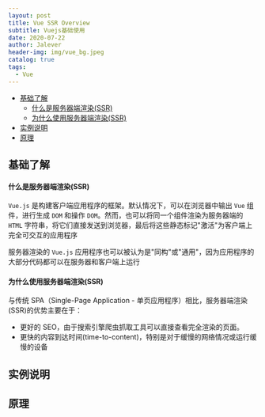 ```yaml
---
layout: post
title: Vue SSR Overview
subtitle: Vuejs基础使用
date: 2020-07-22
author: Jalever
header-img: img/vue_bg.jpeg
catalog: true
tags:
  - Vue
---
```


- [基础了解](#基础了解)
    - [什么是服务器端渲染(SSR)](#什么是服务器端渲染ssr)
    - [为什么使用服务器端渲染(SSR)](#为什么使用服务器端渲染ssr)
- [实例说明](#实例说明)
- [原理](#原理)

## 基础了解
#### 什么是服务器端渲染(SSR)
`Vue.js` 是构建客户端应用程序的框架。默认情况下，可以在浏览器中输出 `Vue` 组件，进行生成 `DOM` 和操作 `DOM`。然而，也可以将同一个组件渲染为服务器端的 `HTML` 字符串，将它们直接发送到浏览器，最后将这些静态标记"激活"为客户端上完全可交互的应用程序

服务器渲染的 `Vue.js` 应用程序也可以被认为是"同构"或"通用"，因为应用程序的大部分代码都可以在服务器和客户端上运行

#### 为什么使用服务器端渲染(SSR)
与传统 SPA（Single-Page Application - 单页应用程序）相比，服务器端渲染(SSR)的优势主要在于：

- 更好的 SEO，由于搜索引擎爬虫抓取工具可以直接查看完全渲染的页面。
- 更快的内容到达时间(time-to-content)，特别是对于缓慢的网络情况或运行缓慢的设备

## 实例说明
## 原理
